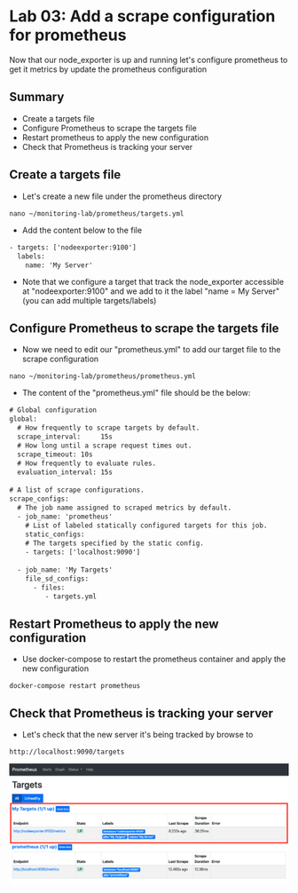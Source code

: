 # Lab 03: Add a scrape configuration for prometheus

Now that our node_exporter is up and running let's configure prometheus to get it metrics by update the prometheus configuration

## Summary

 - Create a targets file
 - Configure Prometheus to scrape the targets file
 - Restart prometheus to apply the new configuration
 - Check that Prometheus is tracking your server

## Create a targets file

- Let's create a new file under the prometheus directory

```
nano ~/monitoring-lab/prometheus/targets.yml
```

- Add the content below to the file

```
- targets: ['nodeexporter:9100']
  labels:
    name: 'My Server'
```

- Note that we configure a target that track the node_exporter accessible at "nodeexporter:9100" and we add to it the label "name = My Server" (you can add multiple targets/labels)

## Configure Prometheus to scrape the targets file

- Now we need to edit our "prometheus.yml" to add our target file to the scrape configuration

```
nano ~/monitoring-lab/prometheus/prometheus.yml
```

- The content of the "prometheus.yml" file should be the below:

```
# Global configuration
global:
  # How frequently to scrape targets by default.
  scrape_interval:     15s
  # How long until a scrape request times out.
  scrape_timeout: 10s
  # How frequently to evaluate rules.
  evaluation_interval: 15s 
    
# A list of scrape configurations.
scrape_configs:
  # The job name assigned to scraped metrics by default.
  - job_name: 'prometheus'
    # List of labeled statically configured targets for this job.
    static_configs:
    # The targets specified by the static config.
    - targets: ['localhost:9090']

  - job_name: 'My Targets'
    file_sd_configs:
      - files:
         - targets.yml
```

## Restart Prometheus to apply the new configuration

- Use docker-compose to restart the prometheus container and apply the new configuration

```
docker-compose restart prometheus
```

## Check that Prometheus is tracking your server

- Let's check that the new server it's being tracked by browse to

```
http://localhost:9090/targets
```

<kbd>
  <img src="/images/scrape-01.png" width="600">
</kbd><br/><br/>
